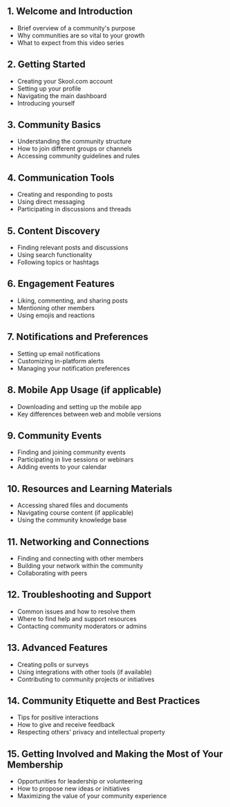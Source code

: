 ## 1. Welcome and Introduction
- Brief overview of a community's purpose
- Why communities are so vital to your growth
- What to expect from this video series

## 2. Getting Started
- Creating your Skool.com account
- Setting up your profile
- Navigating the main dashboard
- Introducing yourself

## 3. Community Basics
- Understanding the community structure
- How to join different groups or channels
- Accessing community guidelines and rules

## 4. Communication Tools
- Creating and responding to posts
- Using direct messaging
- Participating in discussions and threads

## 5. Content Discovery
- Finding relevant posts and discussions
- Using search functionality
- Following topics or hashtags

## 6. Engagement Features
- Liking, commenting, and sharing posts
- Mentioning other members
- Using emojis and reactions

## 7. Notifications and Preferences
- Setting up email notifications
- Customizing in-platform alerts
- Managing your notification preferences

## 8. Mobile App Usage (if applicable)
- Downloading and setting up the mobile app
- Key differences between web and mobile versions

## 9. Community Events
- Finding and joining community events
- Participating in live sessions or webinars
- Adding events to your calendar

## 10. Resources and Learning Materials
- Accessing shared files and documents
- Navigating course content (if applicable)
- Using the community knowledge base

## 11. Networking and Connections
- Finding and connecting with other members
- Building your network within the community
- Collaborating with peers

## 12. Troubleshooting and Support
- Common issues and how to resolve them
- Where to find help and support resources
- Contacting community moderators or admins

## 13. Advanced Features
- Creating polls or surveys
- Using integrations with other tools (if available)
- Contributing to community projects or initiatives

## 14. Community Etiquette and Best Practices
- Tips for positive interactions
- How to give and receive feedback
- Respecting others' privacy and intellectual property

## 15. Getting Involved and Making the Most of Your Membership
- Opportunities for leadership or volunteering
- How to propose new ideas or initiatives
- Maximizing the value of your community experience
